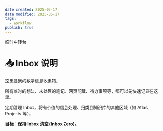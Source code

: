 ```yaml
---
date created: 2025-06-17
date modified: 2025-06-17
tags:
  - workflow
publish: true
---
```

  
临时中转台

# 📥 Inbox 说明

这里是我的数字信息收集箱。

所有临时的想法、未处理的笔记、网页剪藏、待办事项等，都可以先快速记录在这里。

定期清理 Inbox，将有价值的信息处理、归类到知识库的其他区域（如 Atlas、Projects 等）。

**目标：保持 Inbox 清空 (Inbox Zero)。**
